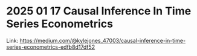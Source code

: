 # 2025 01 17 Causal Inference In Time Series Econometrics

Link: https://medium.com/@kylejones_47003/causal-inference-in-time-series-econometrics-edfb8d17df52
